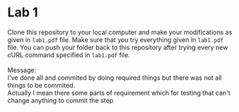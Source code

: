 # Lab 1

Clone this repository to your local computer and make your modifications as given in `lab1.pdf` file. Make sure that you try everything given in `lab1.pdf` file. You can push your folder back to this repository after trying every new cURL command specified in `lab1.pdf` file.<br/><br/>
Message:<br/>
I've done all and commited by doing required things but there was not all things to be commited.<br/>
Actually I mean there some parts of requirement which for testing that can't change anything to commit the step
